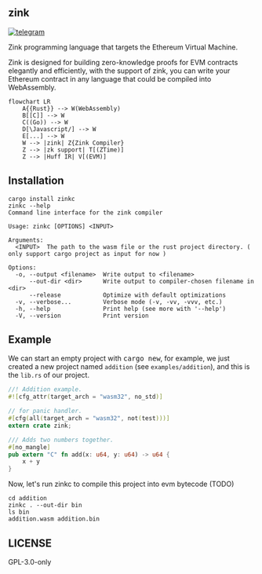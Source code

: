 ## zink

[![telegram][telegram-badge]][telegram-group]

Zink programming language that targets the Ethereum Virtual Machine.

Zink is designed for building zero-knowledge proofs for EVM contracts elegantly and efficiently, with 
the support of zink, you can write your Ethereum contract in any language that could be compiled into
WebAssembly.

```mermaid
flowchart LR
    A{{Rust}} --> W(WebAssembly)
    B[[C]] --> W
    C((Go)) --> W
    D[\Javascript/] --> W
    E[...] --> W
    W --> |zink| Z{Zink Compiler}
    Z --> |zk support| T[(ZTime)]
    Z --> |Huff IR| V[(EVM)]

```

## Installation

```shell
cargo install zinkc
zinkc --help
Command line interface for the zink compiler

Usage: zinkc [OPTIONS] <INPUT>

Arguments:
  <INPUT>  The path to the wasm file or the rust project directory. ( only support cargo project as input for now )

Options:
  -o, --output <filename>  Write output to <filename>
      --out-dir <dir>      Write output to compiler-chosen filename in <dir>
      --release            Optimize with default optimizations
  -v, --verbose...         Verbose mode (-v, -vv, -vvv, etc.)
  -h, --help               Print help (see more with '--help')
  -V, --version            Print version
```

## Example

We can start an empty project with <kbd>cargo new</kbd>, for example, we just created a new
project named `addition` (see `examples/addition`), and this is the `lib.rs` of our project.

```rust
//! Addition example.
#![cfg_attr(target_arch = "wasm32", no_std)]

// for panic handler.
#[cfg(all(target_arch = "wasm32", not(test)))]
extern crate zink;

/// Adds two numbers together.
#[no_mangle]
pub extern "C" fn add(x: u64, y: u64) -> u64 {
    x + y
}
```

Now, let's run zinkc to compile this project into evm bytecode (TODO)

```shell
cd addition
zinkc . --out-dir bin
ls bin
addition.wasm addition.bin
```

## LICENSE

GPL-3.0-only

[telegram-badge]: https://img.shields.io/badge/telegram-blue?style=for-the-badge&logo=telegram 
[telegram-group]: https://t.me/+6oZpbwxlVD81OGQ1
